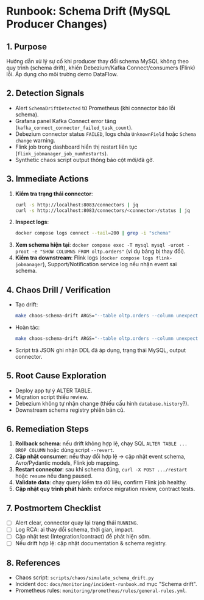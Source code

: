 # Runbook: Schema Drift (MySQL Producer Changes)

## 1. Purpose
Hướng dẫn xử lý sự cố khi producer thay đổi schema MySQL không theo quy trình (schema drift), khiến Debezium/Kafka Connect/consumers (Flink) lỗi. Áp dụng cho môi trường demo DataFlow.

## 2. Detection Signals
- Alert `SchemaDriftDetected` từ Prometheus (khi connector báo lỗi schema).
- Grafana panel Kafka Connect error tăng (`kafka_connect_connector_failed_task_count`).
- Debezium connector status `FAILED`, logs chứa `UnknownField` hoặc `Schema change` warning.
- Flink job trong dashboard hiển thị restart liên tục (`flink_jobmanager_job_numRestarts`).
- Synthetic chaos script output thông báo cột mới/đã gỡ.

## 3. Immediate Actions
1. **Kiểm tra trạng thái connector**:
   ```bash
   curl -s http://localhost:8083/connectors | jq
   curl -s http://localhost:8083/connectors/<connector>/status | jq
   ```
2. **Inspect logs**:
   ```bash
   docker compose logs connect --tail=200 | grep -i "schema"
   ```
3. **Xem schema hiện tại**: `docker compose exec -T mysql mysql -uroot -proot -e "SHOW COLUMNS FROM oltp.orders"` (ví dụ bảng bị thay đổi).
4. **Kiểm tra downstream**: Flink logs (`docker compose logs flink-jobmanager`), Support/Notification service log nếu nhận event sai schema.

## 4. Chaos Drill / Verification
- Tạo drift:
  ```bash
  make chaos-schema-drift ARGS="--table oltp.orders --column unexpected_field"
  ```
- Hoàn tác:
  ```bash
  make chaos-schema-drift ARGS="--table oltp.orders --column unexpected_field --revert"
  ```
- Script trả JSON ghi nhận DDL đã áp dụng, trạng thái MySQL, output connector.

## 5. Root Cause Exploration
- Deploy app tự ý ALTER TABLE.
- Migration script thiếu review.
- Debezium không tự nhận change (thiếu cấu hình `database.history`?).
- Downstream schema registry phiên bản cũ.

## 6. Remediation Steps
1. **Rollback schema**: nếu drift không hợp lệ, chạy SQL `ALTER TABLE ... DROP COLUMN` hoặc dùng script `--revert`.
2. **Cập nhật consumer**: nếu thay đổi hợp lệ → cập nhật event schema, Avro/Pydantic models, Flink job mapping.
3. **Restart connector**: sau khi schema đúng, `curl -X POST .../restart` hoặc `resume` nếu đang paused.
4. **Validate data**: chạy query kiểm tra dữ liệu, confirm Flink job healthy.
5. **Cập nhật quy trình phát hành**: enforce migration review, contract tests.

## 7. Postmortem Checklist
- [ ] Alert clear, connector quay lại trạng thái `RUNNING`.
- [ ] Log RCA: ai thay đổi schema, thời gian, impact.
- [ ] Cập nhật test (Integration/contract) để phát hiện sớm.
- [ ] Nếu drift hợp lệ: cập nhật documentation & schema registry.

## 8. References
- Chaos script: `scripts/chaos/simulate_schema_drift.py`
- Incident doc: `docs/monitoring/incident-runbook.md` mục "Schema drift".
- Prometheus rules: `monitoring/prometheus/rules/general-rules.yml`.
